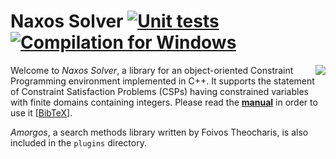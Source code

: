# Naxos Solver [![Unit tests](https://github.com/pothitos/naxos/actions/workflows/unit_tests.yml/badge.svg)](https://github.com/pothitos/naxos/actions/workflows/unit_tests.yml "Compilation for Linux and tests") [![Compilation for Windows](https://github.com/pothitos/naxos/actions/workflows/windows.yml/badge.svg "Compilation for Windows")](https://github.com/pothitos/naxos/actions/workflows/windows.yml)

<img src="https://rawgit.com/pothitos/naxos/master/manual/figures/logo.svg" align="right">

Welcome to _Naxos Solver_, a library for an object-oriented
Constraint Programming environment implemented in C++. It
supports the statement of Constraint Satisfaction Problems
(CSPs) having constrained variables with finite domains
containing integers. Please read the
[**manual**](manual/README.md) in order to use it
[[BibTeX](manual/naxos.bib)].

_Amorgos_, a search methods library written by Foivos
Theocharis, is also included in the `plugins` directory.

